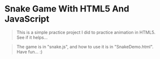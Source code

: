 Snake Game With HTML5 And JavaScript
=====================================
>This is a simple practice project I did to practice animation in HTML5. See if it helps...

>The game is in "snake.js", and how to use it is in "SnakeDemo.html". Have fun... :)